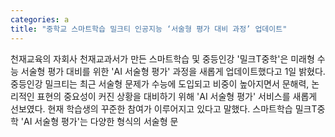 ```yaml
---
categories: a
title: "중학교 스마트학습 밀크티 인공지능 ‘서술형 평가 대비 과정’ 업데이트"
---
```

천재교육의 자회사 천재교과서가 만든 스마트학습 및 중등인강 &#39;밀크T중학&#39;은 미래형 수능 서술형 평가 대비를 위한 &#39;AI 서술형 평가&#39; 과정을 새롭게 업데이트했다고 1일 밝혔다.중등인강 밀크티는 최근 서술형 문제가 수능에 도입되고 비중이 높아지면서 문해력, 논리적인 표현의 중요성이 커진 상황을 대비하기 위해 &#39;AI 서술형 평가&#39; 서비스를 새롭게 선보였다. 현재 학습생의 꾸준한 참여가 이루어지고 있다고 말했다. 스마트학습 밀크T중학 &#39;AI 서술형 평가&#39;는 다양한 형식의 서술형 문